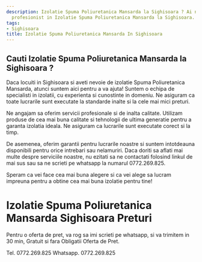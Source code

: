```yaml
---
description: Izolatie Spuma Poliuretanica Mansarda la Sighisoara ? Ai nevoie de un
  profesionist in Izolatie Spuma Poliuretanica Mansarda la Sighisoara. tel. 0772.269.825
tags:
- Sighisoara
title: Izolatie Spuma Poliuretanica Mansarda In Sighisoara
---
```



## Cauti Izolatie Spuma Poliuretanica Mansarda la Sighisoara ?

Daca locuiti in Sighisoara si aveti nevoie de izolatie Spuma Poliuretanica Mansarda, atunci suntem aici pentru a va ajuta! Suntem o echipa de specialisti in izolatii, cu experienta si cunostinte in domeniu. Ne asiguram ca toate lucrarile sunt executate la standarde inalte si la cele mai mici preturi.

Ne angajam sa oferim servicii profesionale si de inalta calitate. Utilizam produse de cea mai buna calitate si tehnologii de ultima generatie pentru a garanta izolatia ideala. Ne asiguram ca lucrarile sunt executate corect si la timp.

De asemenea, oferim garantii pentru lucrarile noastre si suntem intotdeauna disponibili pentru orice intrebari sau nelamuriri. Daca doriti sa aflati mai multe despre serviciile noastre, nu ezitati sa ne contactati folosind linkul de mai sus sau sa ne scrieti pe whatsapp la numarul 0772.269.825.

Speram ca vei face cea mai buna alegere si ca vei alege sa lucram impreuna pentru a obtine cea mai buna izolatie pentru tine!

# Izolatie Spuma Poliuretanica Mansarda Sighisoara Preturi
Pentru o oferta de pret, va rog sa imi scrieti pe whatsapp, si va trimitem in 30 min, Gratuit si fara Obligatii Oferta de Pret.

Tel. 0772.269.825
Whatsapp. 0772.269.825